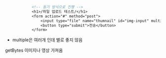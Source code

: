 
```dtd
            <!-- 동기 방식으로 진행 -->
            <h1>/파일 업로드 테스트/</h1>
            <form action="#" method="post">
                <input type="file" name="thumnail" id="img-input" multiple>
                <button type="submit">전송</button>
            </form>
```
- multiple은 여러개 인데 별로 좋지 않음

getBytes 이미지나 영상 가져옴
